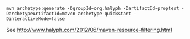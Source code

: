 ```
mvn archetype:generate -DgroupId=org.halyph -DartifactId=proptest -DarchetypeArtifactId=maven-archetype-quickstart -DinteractiveMode=false
```

See http://www.halyph.com/2012/06/maven-resource-filtering.html

